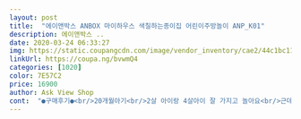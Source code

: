 ```yaml
---
layout: post 
title:  "에이앤박스 ANBOX 마이하우스 색칠하는종이집 어린이주방놀이 ANP_K01" 
description: 에이앤박스 ..
date: 2020-03-24 06:33:27 
img: https://static.coupangcdn.com/image/vendor_inventory/cae2/44c1bc1140bb3fc73417502958524855e31287033a732b3bb4f3b9a3eea8.jpg 
linkUrl: https://coupa.ng/bvwmQ4 
categories: [1020] 
color: 7E57C2 
price: 16900 
author: Ask View Shop 
cont:  "●구매후기●<br/>20개월아기<br/>2살 아이랑 4살아이 잘 가지고 놀아요<br/>근데 너무 늦게 발견한터라 그냥 조립했어요<br/>근데 여기저기 많이 찢어져있었어요 ㅡㅡ<br/>금액대비 이정도 컬리티 괜찮아요<br/>기본 2시간은 혼자 잘 놀다가 잠들었어요<br/>남자 아이가 무슨 주방놀이~<br/>놀이로 하는 교육이야 말로 최고의 교육인것 같아요~^^<br/>눌린건지 구겨진 부분도 있고<br/>다른 사람의 생각이나 느낌을 간접적으로 이해할 수 있고,<br/>다른 장난감 잘 가지고 놀길래 이제사 조립해 줬어요<br/>며칠후<br/>몸으로 직접 부딪히고, 느끼고, 배우며<br/>문계속 열어놨으니까 냄새는 빠지겠죠머 ㅋㅋ<br/>박스 냄새는 아직 나요<br/>박스냄새는 나요<br/>박스라 마감처리가 날카로울수있다며 테이핑 하라길래<br/>배송받은지는 한참 됐는데<br/>보니 아기손 닿는 부분은 해주는게 나을꺼 같아서 했어요<br/>부모와의 애착관계를 형성할수 있고<br/>부엌놀이+색칠놀이+동물 이름(영어)공부에다가<br/>부피도 그렇고 가격도 비싸서<br/>색칠놀이 하고나면 더 이쁘더라고요<br/>색칠놀이는 아직 못하니 나중에 해줘도 될꺼 같아요<br/>생각보다 튼튼해요<br/>센스있게 장갑도 들어있어서 좋았어요<br/>실제 주방에서 일어날 수 있는 사고를 인지하는 등<br/>아기가 들어가서 움직이니 박스가 움직이길래<br/>아이도 어찌나 신나게 잘 놀던지~<br/>아이들은 역할놀이를 통해<br/>아이들은 주방놀이를 통해서 역할놀이를 하게 된다는데요<br/>아주 그럴듯해요<br/>아지트 같은 기분도 드나봐요<br/>안전교육에 최고로 좋다네요<br/>안정적인 정서를 형성할 수 있다고 하니<br/>여러 방법으로 배치 가능하고요<br/>여자애들은 진짜 좋아하겠네요^^<br/>옆으로 펼쳐줬더니 잘 노내요~~~<br/>올바른 식습관을 형성할 수 있고,<br/>요거 요거 물건이네요<br/>요기서 주방놀이하며 좋아하네요<br/>요즘 코로나로 자체 집콕중인데, 집콕아이템으로 딱!입니다.<br/><br/>우선, 엄마 혼자 조립하기 쉬웠구요.<br/> 아이가 너무 좋아해요.<br/><br/>이렇게 생각하시면 절되 안되요~~^^;<br/>일단커요<br/>일석3조 이상의 놀이집, 강추합니다.<br/>^^<br/>자연스럽게 공감능력과 사회성을 키울 수 있다고 하니<br/>잘 갖고 놀다가<br/>잘 만들어진 뇨석이네요<br/>저희 아이는 색종이를 오려붙여 집꾸미기도 하더라구요.<br/><br/>전 욕실놀이를 먼저 사주고 잘놀아서, 부엌놀이도 사주었는데, 가성비도 좋고, 만족해요~♡<br/>제가 예전에 그랬거든요~ no no<br/>조립방법도 쉽고<br/>조립하다가 팔부분을 긁혔거든요<br/>종이로 된 제품을 발견했네요<br/>좋은 습관을 들일 수 있도록 함께 알려주세요<br/>주방놀이 장난감 올려놔주고 크리스마스트리 반짝이 불 달아주니<br/>주방놀이 좋아해서 다른 원목가구들 알아보다가<br/>지루해 질쯤 색칠 놀이해도 좋을것 같아요<br/>최고 최고~<br/>타인이 되어 보면서 자기 중심적인 사고에서 벗어나<br/>특히 부모님의 행동을 모방하면서<br/>평소 주방모습을 보고 주방놀이를 하면서<br/>하루 하루 성장해가는~ 우리 아이들<br/>20개월아기<br/>2살 아이랑 4살아이 잘 가지고 놀아요<br/>근데 너무 늦게 발견한터라 그냥 조립했어요<br/>근데 여기저기 많이 찢어져있었어요 ㅡㅡ<br/>금액대비 이정도 컬리티 괜찮아요<br/>기본 2시간은 혼자 잘 놀다가 잠들었어요<br/>남자 아이가 무슨 주방놀이~<br/>놀이로 하는 교육이야 말로 최고의 교육인것 같아요~^^<br/>눌린건지 구겨진 부분도 있고<br/>다른 사람의 생각이나 느낌을 간접적으로 이해할 수 있고,<br/>다른 장난감 잘 가지고 놀길래 이제사 조립해 줬어요<br/>며칠후<br/>몸으로 직접 부딪히고, 느끼고, 배우며<br/>문계속 열어놨으니까 냄새는 빠지겠죠머 ㅋㅋ<br/>박스 냄새는 아직 나요<br/>박스냄새는 나요<br/>박스라 마감처리가 날카로울수있다며 테이핑 하라길래<br/>배송받은지는 한참 됐는데<br/>보니 아기손 닿는 부분은 해주는게 나을꺼 같아서 했어요<br/>부모와의 애착관계를 형성할수 있고<br/>부엌놀이+색칠놀이+동물 이름(영어)공부에다가<br/>부피도 그렇고 가격도 비싸서<br/>색칠놀이 하고나면 더 이쁘더라고요<br/>색칠놀이는 아직 못하니 나중에 해줘도 될꺼 같아요<br/>생각보다 튼튼해요<br/>센스있게 장갑도 들어있어서 좋았어요<br/>실제 주방에서 일어날 수 있는 사고를 인지하는 등<br/>아기가 들어가서 움직이니 박스가 움직이길래<br/>아이도 어찌나 신나게 잘 놀던지~<br/>아이들은 역할놀이를 통해<br/>아이들은 주방놀이를 통해서 역할놀이를 하게 된다는데요<br/>아주 그럴듯해요<br/>아지트 같은 기분도 드나봐요<br/>안전교육에 최고로 좋다네요<br/>안정적인 정서를 형성할 수 있다고 하니<br/>여러 방법으로 배치 가능하고요<br/>여자애들은 진짜 좋아하겠네요^^<br/>옆으로 펼쳐줬더니 잘 노내요~~~<br/>올바른 식습관을 형성할 수 있고,<br/>요거 요거 물건이네요<br/>요기서 주방놀이하며 좋아하네요<br/>요즘 코로나로 자체 집콕중인데, 집콕아이템으로 딱!입니다.<br/><br/>우선, 엄마 혼자 조립하기 쉬웠구요.<br/> 아이가 너무 좋아해요.<br/><br/>이렇게 생각하시면 절되 안되요~~^^;<br/>일단커요<br/>일석3조 이상의 놀이집, 강추합니다.<br/>^^<br/>자연스럽게 공감능력과 사회성을 키울 수 있다고 하니<br/>잘 갖고 놀다가<br/>잘 만들어진 뇨석이네요<br/>저희 아이는 색종이를 오려붙여 집꾸미기도 하더라구요.<br/><br/>전 욕실놀이를 먼저 사주고 잘놀아서, 부엌놀이도 사주었는데, 가성비도 좋고, 만족해요~♡<br/>제가 예전에 그랬거든요~ no no<br/>조립방법도 쉽고<br/>조립하다가 팔부분을 긁혔거든요<br/>종이로 된 제품을 발견했네요<br/>좋은 습관을 들일 수 있도록 함께 알려주세요<br/>주방놀이 장난감 올려놔주고 크리스마스트리 반짝이 불 달아주니<br/>주방놀이 좋아해서 다른 원목가구들 알아보다가<br/>지루해 질쯤 색칠 놀이해도 좋을것 같아요<br/>최고 최고~<br/>타인이 되어 보면서 자기 중심적인 사고에서 벗어나<br/>특히 부모님의 행동을 모방하면서<br/>평소 주방모습을 보고 주방놀이를 하면서<br/>하루 하루 성장해가는~ 우리 아이들<br/>" 
---
```

